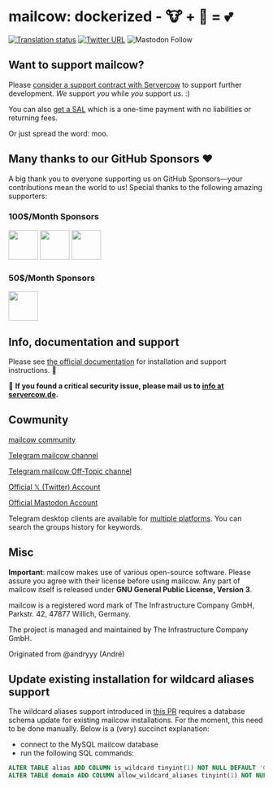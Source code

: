 # mailcow: dockerized - 🐮 + 🐋 = 💕

[![Translation status](https://translate.mailcow.email/widgets/mailcow-dockerized/-/translation/svg-badge.svg)](https://translate.mailcow.email/engage/mailcow-dockerized/)
[![Twitter URL](https://img.shields.io/twitter/url/https/twitter.com/mailcow_email.svg?style=social&label=Follow%20%40mailcow_email)](https://twitter.com/mailcow_email)
![Mastodon Follow](https://img.shields.io/mastodon/follow/109388212176073348?domain=https%3A%2F%2Fmailcow.social&label=Follow%20%40doncow%40mailcow.social&link=https%3A%2F%2Fmailcow.social%2F%40doncow)


## Want to support mailcow?

Please [consider a support contract with Servercow](https://www.servercow.de/mailcow?lang=en#support) to support further development. _We_ support _you_ while _you_ support _us_. :)

You can also [get a SAL](https://www.servercow.de/mailcow?lang=en#sal) which is a one-time payment with no liabilities or returning fees.

Or just spread the word: moo.

## Many thanks to our GitHub Sponsors ❤️
A big thank you to everyone supporting us on GitHub Sponsors—your contributions mean the world to us! Special thanks to the following amazing supporters:

### 100$/Month Sponsors
  <a href="https://www.colba.net/" target=_blank><img
    src="https://avatars.githubusercontent.com/u/204464723" height="58"
  /></a>
  <a href="https://www.maehdros.com/" target=_blank><img
    src="https://avatars.githubusercontent.com/u/173894712" height="58"
  /></a>
  <a href="https://macarne.com/" target=_blank><img
    src="https://avatars.githubusercontent.com/u/149550368?s=200&v=4" height="58"
  /></a>

### 50$/Month Sponsors
  <a href="https://github.com/vnukhr" target=_blank><img
    src="https://avatars.githubusercontent.com/u/7805987?s=52&v=4" height="58"
  /></a>

## Info, documentation and support

Please see [the official documentation](https://docs.mailcow.email/) for installation and support instructions. 🐄

🐛 **If you found a critical security issue, please mail us to [info at servercow.de](mailto:info@servercow.de).**

## Cowmunity

[mailcow community](https://community.mailcow.email)

[Telegram mailcow channel](https://telegram.me/mailcow)

[Telegram mailcow Off-Topic channel](https://t.me/mailcowOfftopic)

[Official 𝕏 (Twitter) Account](https://twitter.com/mailcow_email)

[Official Mastodon Account](https://mailcow.social/@doncow)

Telegram desktop clients are available for [multiple platforms](https://desktop.telegram.org). You can search the groups history for keywords.

## Misc

**Important**: mailcow makes use of various open-source software. Please assure you agree with their license before using mailcow.
Any part of mailcow itself is released under **GNU General Public License, Version 3**.

mailcow is a registered word mark of The Infrastructure Company GmbH, Parkstr. 42, 47877 Willich, Germany.

The project is managed and maintained by The Infrastructure Company GmbH.

Originated from @andryyy (André)

## Update existing installation for wildcard aliases support

The wildcard aliases support introduced in [this PR](https://github.com/algoo/galae/pull/5) requires a database schema update for existing mailcow installations. For the moment, this need
to be done manually. Below is a (very) succinct explanation:

- connect to the MySQL mailcow database
- run the following SQL commands:

```SQL
ALTER TABLE alias ADD COLUMN is_wildcard tinyint(1) NOT NULL DEFAULT '0' AFTER public_comment;
ALTER TABLE domain ADD COLUMN allow_wildcard_aliases tinyint(1) NOT NULL DEFAULT '0' AFTER relay_unknown_only;
```
